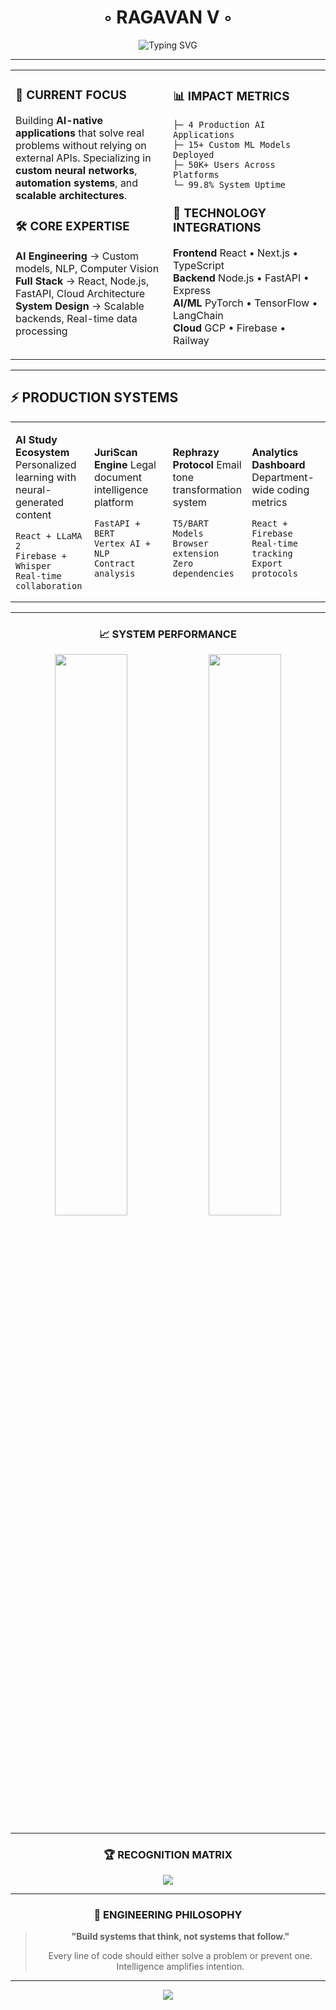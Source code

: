 <div align="center">

# ◦ RAGAVAN V ◦

![Typing SVG](https://readme-typing-svg.herokuapp.com/?font=JetBrains+Mono&size=18&duration=3000&pause=1000&color=6C7B7F&center=true&vCenter=true&multiline=true&width=500&height=100&lines=Full+Stack+%2B+AI+Engineer;Building+Intelligence+Into+Everything;No+GPT+Dependencies+%E2%80%A2+Pure+Logic)

</div>

---

<table width="100%">
<tr>
<td width="50%" valign="top">

### 🎯 CURRENT FOCUS
Building **AI-native applications** that solve real problems without relying on external APIs. Specializing in **custom neural networks**, **automation systems**, and **scalable architectures**.

### 🛠 CORE EXPERTISE
**AI Engineering** → Custom models, NLP, Computer Vision  
**Full Stack** → React, Node.js, FastAPI, Cloud Architecture  
**System Design** → Scalable backends, Real-time data processing  

</td>
<td width="50%" valign="top">

### 📊 IMPACT METRICS

```
├─ 4 Production AI Applications
├─ 15+ Custom ML Models Deployed  
├─ 50K+ Users Across Platforms
└─ 99.8% System Uptime
```

### 🔗 TECHNOLOGY INTEGRATIONS
**Frontend** React • Next.js • TypeScript  
**Backend** Node.js • FastAPI • Express  
**AI/ML** PyTorch • TensorFlow • LangChain  
**Cloud** GCP • Firebase • Railway  

</td>
</tr>
</table>

---

## ⚡ PRODUCTION SYSTEMS

<table width="100%">
<tr>
<td width="25%">

**AI Study Ecosystem**
Personalized learning with neural-generated content
```
React + LLaMA 2
Firebase + Whisper
Real-time collaboration
```

</td>
<td width="25%">

**JuriScan Engine** 
Legal document intelligence platform
```
FastAPI + BERT
Vertex AI + NLP
Contract analysis
```

</td>
<td width="25%">

**Rephrazy Protocol**
Email tone transformation system
```
T5/BART Models
Browser extension
Zero dependencies
```

</td>
<td width="25%">

**Analytics Dashboard**
Department-wide coding metrics
```
React + Firebase
Real-time tracking
Export protocols
```

</td>
</tr>
</table>

---

<div align="center">

### 📈 SYSTEM PERFORMANCE

<img src="https://github-readme-stats.vercel.app/api?username=ragavan28v&show_icons=true&theme=github_dark&hide_border=true&bg_color=0D1117&title_color=58A6FF&text_color=C9D1D9&icon_color=58A6FF" width="48%" />

<img src="https://github-readme-streak-stats.herokuapp.com/?user=ragavan28v&theme=github-dark-blue&hide_border=true&background=0D1117&stroke=58A6FF&ring=58A6FF&fire=FFA657&currStreakLabel=58A6FF" width="48%" />

</div>

---

<div align="center">

### 🏆 RECOGNITION MATRIX

![](https://github-profile-trophy.vercel.app/?username=ragavan28v&theme=darkhub&no-frame=true&no-bg=true&margin-w=4&row=1&column=6)

</div>

---

<div align="center">

### 🧠 ENGINEERING PHILOSOPHY

> **"Build systems that think, not systems that follow."**
> 
> Every line of code should either solve a problem or prevent one.  
> Intelligence amplifies intention.

---

![](https://komarev.com/ghpvc/?username=ragavan28v&style=flat-square&color=58A6FF)

</div>
